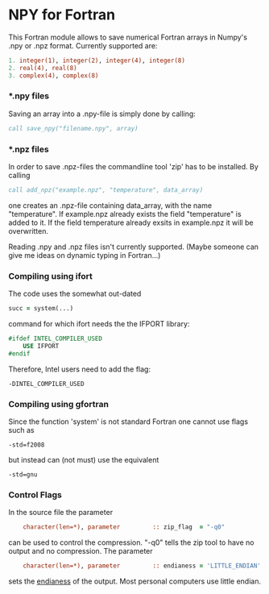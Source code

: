 # NPY for Fortran
This Fortran module allows to save numerical Fortran arrays in Numpy's .npy or .npz format. Currently supported are:
```fortran
1. integer(1), integer(2), integer(4), integer(8)
2. real(4), real(8)
3. complex(4), complex(8)
```
### *.npy files
Saving an array into a .npy-file is simply done by calling:
```fortran
call save_npy("filename.npy", array)
```


### *.npz files
In order to save .npz-files the commandline tool 'zip' has to be installed. By calling 
```fortran
call add_npz("example.npz", "temperature", data_array)
```
one creates an .npz-file containing data_array, with the name "temperature". If example.npz already exists the field "temperature" is added to it. If the field temperature already exsits in example.npz it will be overwritten.


Reading .npy and .npz files isn't currently supported. (Maybe someone can give me ideas on dynamic typing in Fortran...)

### Compiling using ifort

The code uses the somewhat out-dated 
```fortran
succ = system(...)
```
command for which ifort needs the the IFPORT library:

```fortran
#ifdef INTEL_COMPILER_USED
    USE IFPORT
#endif
```

Therefore, Intel users need to add the flag:
```
-DINTEL_COMPILER_USED
```

### Compiling using gfortran
Since the function 'system' is not standard Fortran one cannot use flags such as
```
-std=f2008
```
but instead can (not must) use the equivalent
```
-std=gnu
```
### Control Flags

In the source file the parameter

```fortran
    character(len=*), parameter         :: zip_flag  = "-q0"  
```

can be used to control the compression. "-q0" tells the zip tool to have no output and no compression. The parameter 

```fortran
    character(len=*), parameter         :: endianess = 'LITTLE_ENDIAN'
```

sets the [endianess](https://en.wikipedia.org/wiki/Endianness) of the output. Most personal computers use little endian.